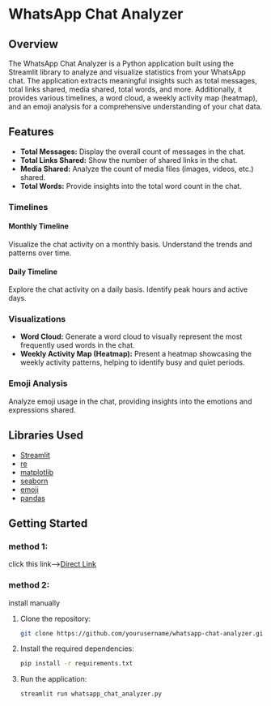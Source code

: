 # WhatsApp Chat Analyzer
## Overview

The WhatsApp Chat Analyzer is a Python application built using the Streamlit library to analyze and visualize statistics from your WhatsApp chat. The application extracts meaningful insights such as total messages, total links shared, media shared, total words, and more. Additionally, it provides various timelines, a word cloud, a weekly activity map (heatmap), and an emoji analysis for a comprehensive understanding of your chat data.

## Features

- **Total Messages:** Display the overall count of messages in the chat.
- **Total Links Shared:** Show the number of shared links in the chat.
- **Media Shared:** Analyze the count of media files (images, videos, etc.) shared.
- **Total Words:** Provide insights into the total word count in the chat.

### Timelines

#### Monthly Timeline

Visualize the chat activity on a monthly basis. Understand the trends and patterns over time.

#### Daily Timeline

Explore the chat activity on a daily basis. Identify peak hours and active days.

### Visualizations

- **Word Cloud:** Generate a word cloud to visually represent the most frequently used words in the chat.
- **Weekly Activity Map (Heatmap):** Present a heatmap showcasing the weekly activity patterns, helping to identify busy and quiet periods.

### Emoji Analysis

Analyze emoji usage in the chat, providing insights into the emotions and expressions shared.

## Libraries Used

- [Streamlit](https://streamlit.io/)
- [re](https://docs.python.org/3/library/re.html)
- [matplotlib](https://matplotlib.org/)
- [seaborn](https://seaborn.pydata.org/)
- [emoji](https://pypi.org/project/emoji/)
- [pandas](https://pandas.pydata.org/)

## Getting Started

### method 1: 
click this link-->[Direct Link](https://whatsapp-chat-analyzer-xyyx5udckltdqsuebjophf.streamlit.app/)

### method 2:
install manually
1. Clone the repository:

   ```bash
   git clone https://github.com/yourusername/whatsapp-chat-analyzer.git

2. Install the required dependencies:

   ```bash
   pip install -r requirements.txt

3. Run the application:

   ```bash
   streamlit run whatsapp_chat_analyzer.py



